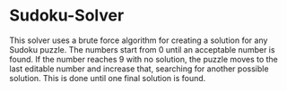 # Sudoku-Solver

This solver uses a brute force algorithm for creating a solution for any Sudoku puzzle. The numbers start from 0 until an acceptable number is found. If the number reaches 9 with no solution, the puzzle moves to the last editable number and increase that, searching for another possible solution. This is done until one final solution is found.
